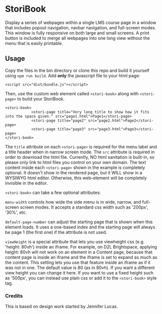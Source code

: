 # StoriBook
Display a series of webpages within a single LMS course page in a window that includes popout navigation, navbar navigation, and full-screen modes.  This window is fully responsive on both large and small screens.  A print button is included to merge all webpages into one long view without the menu that is easily printable.  

## Usage ##
Copy the files in the bin directory or clone this repo and build it yourself using `npm run build`.  Add **only** the javascript file to your html page:
```
<script src="dist/bundle.js"></script>
```
Then, use the custom web element called `<stori-book>` along with `<stori-page>` to build your StoriBook.
```
<stori-book>
			<stori-page title="Very long title to show how it fits into the space given." src="page1.html">Page1</stori-page>
			<stori-page title="page2" src="page2.html">Page2</stori-page>	
			<stori-page title="page3" src="page3.html">Page3</stori-page>
</stori-book>
```
The `title` attribute on each `<stori-page>` is required for the menu label and a title header when in narrow screen mode.  The `src` attribute is required in order to download the html file.  Currently, NO html sanitation is built-in, so please only link to html files you control on your own domain.  The text content inside each `<stori-page>` shown in the example is completely optional.  It doesn't show in the rendered page, but it WILL show in a WYSIWYG html editor.  Otherwise, this web-element will be completely invisible in the editor.  

`<stori-book>` can take a few optional attributes:  

`menu-width` controls how wide the side menu is in wide, narrow, and full-screen screen modes.  It accepts a standard css width such as '200px', '30%', etc.   

`default-page-number` can adjust the starting page that is shown when this element loads.  It uses a one-based index and the starting page will always be page 1 (the first one) if the attribute is not used.

`viewHeight` is a special attribute that lets you use viewheight css (e.g. 'height: 80vh') inside an iframe.  For example, on D2L Brightspace, applying height: 80vh will not work on an element in a Content page, because that content page is inside an iframe and the iframe is set to expand as much as the content.  This setting lets you use that feature inside an iframe as if it was not in one.  The default value is 80 (as in 80vh).  If you want a different view height you can change it here.  If you want to use a fixed height such as '500px', you can instead use plain css or add it to the `<stori-book>` style tag.




### Credits ###
This is based on design work started by Jennifer Lucas.

